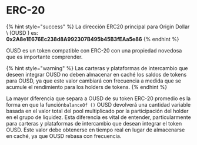 # ERC-20

{% hint style="success" %}
La dirección ERC20 principal para Origin Dollar \ (OUSD \) es:   
**0x2A8e1E676Ec238d8A992307B495b45B3fEAa5e86**
{% endhint %}

OUSD es un token compatible con ERC-20 con una propiedad novedosa que es importante comprender.

{% hint style="warning" %}
Las carteras y plataformas de intercambio que deseen integrar OUSD no deben almacenar en caché los saldos de tokens para OUSD, ya que este valor cambiará con frecuencia a medida que se acumule el rendimiento para los holders de tokens.
{% endhint %}

La mayor diferencia que separa a OUSD de su token ERC-20 promedio es la forma en que la función`balanceOf ()` OUSD devolverá una cantidad variable basada en el valor total del pool multiplicado por la participación del holder en el grupo de liquidez. Esta diferencia es vital de entender, particularmente para carteras y plataformas de intercambio que desean integrar el token OUSD. Este valor debe obtenerse en tiempo real en lugar de almacenarse en caché, ya que OUSD rebasa con frecuencia.





